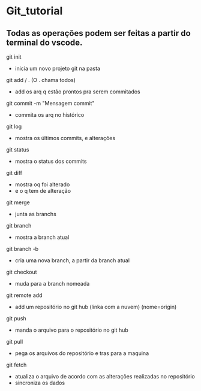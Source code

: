 # Git_tutorial

## Todas as operações podem ser feitas a partir do terminal do vscode.

git init
- inicia um novo projeto git na pasta

git add <nome-arquivo> / . (O . chama todos)
- add os arq q estão prontos pra serem commitados

git commit -m "Mensagem commit"
- commita os arq no histórico

git log
- mostra os últimos commits, e alterações

git status
- mostra o status dos commits

git diff
- mostra oq foi alterado
- e o q tem de alteração

git merge
- junta as branchs

git branch
- mostra a branch atual

git branch -b <nome-da-branch>
- cria uma nova branch, a partir da branch atual

git checkout <nome-branch>
- muda para a branch nomeada

git remote add <nome> <url>
- add um repositório no git hub (linka com a nuvem) (nome=origin)

git push <nome> <nome-da-branch>
- manda o arquivo para o repositório no git hub

git pull <nome> <nome-da-branch>
- pega os arquivos do repositório e tras para a maquina

git fetch
- atualiza o arquivo de acordo com as alterações realizadas no repositório
- sincroniza os dados

